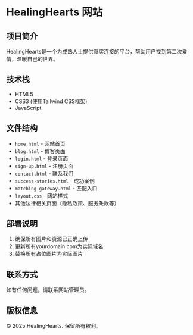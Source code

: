 # HealingHearts 网站

## 项目简介

HealingHearts是一个为成熟人士提供真实连接的平台，帮助用户找到第二次爱情，温暖自己的世界。

## 技术栈

- HTML5
- CSS3 (使用Tailwind CSS框架)
- JavaScript

## 文件结构

- `home.html` - 网站首页
- `blog.html` - 博客页面
- `login.html` - 登录页面
- `sign-up.html` - 注册页面
- `contact.html` - 联系我们
- `success-stories.html` - 成功案例
- `matching-gateway.html` - 匹配入口
- `layout.css` - 网站样式
- 其他法律相关页面（隐私政策、服务条款等）

## 部署说明

1. 确保所有图片和资源已正确上传
2. 更新所有yourdomain.com为实际域名
3. 替换所有占位图片为实际图片

## 联系方式

如有任何问题，请联系网站管理员。

## 版权信息

© 2025 HealingHearts. 保留所有权利。

